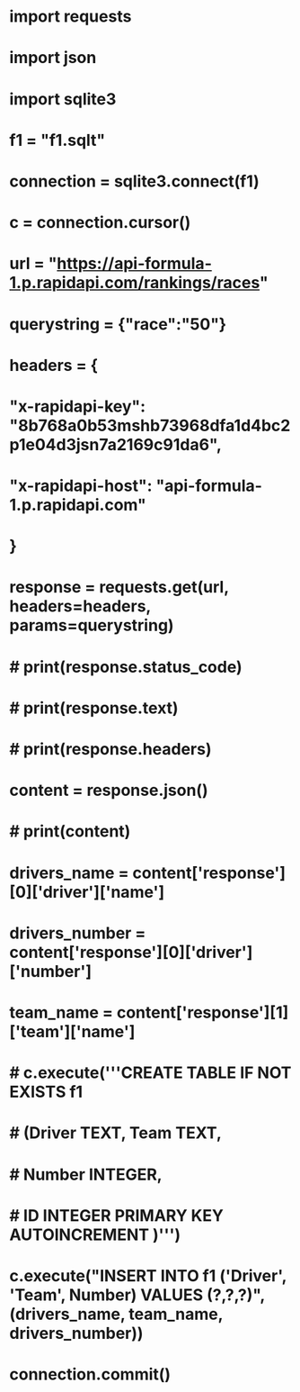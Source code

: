 # import requests
# import json
# import sqlite3
# f1 = "f1.sqlt"
# connection = sqlite3.connect(f1)
# c = connection.cursor()
#
#
# url = "https://api-formula-1.p.rapidapi.com/rankings/races"
#
# querystring = {"race":"50"}
#
# headers = {
# 	"x-rapidapi-key": "8b768a0b53mshb73968dfa1d4bc2p1e04d3jsn7a2169c91da6",
# 	"x-rapidapi-host": "api-formula-1.p.rapidapi.com"
# }
#
# response = requests.get(url, headers=headers, params=querystring)
# # print(response.status_code)
# # print(response.text)
# # print(response.headers)
# content = response.json()
# # print(content)
#
# drivers_name = content['response'][0]['driver']['name']
# drivers_number = content['response'][0]['driver']['number']
# team_name = content['response'][1]['team']['name']
#
# # c.execute('''CREATE TABLE IF NOT EXISTS f1
# #              (Driver TEXT, Team TEXT,
# #              Number INTEGER,
# #              ID INTEGER PRIMARY KEY AUTOINCREMENT )''')
#
# c.execute("INSERT INTO f1 ('Driver', 'Team', Number) VALUES (?,?,?)", (drivers_name, team_name, drivers_number))
# connection.commit() 

